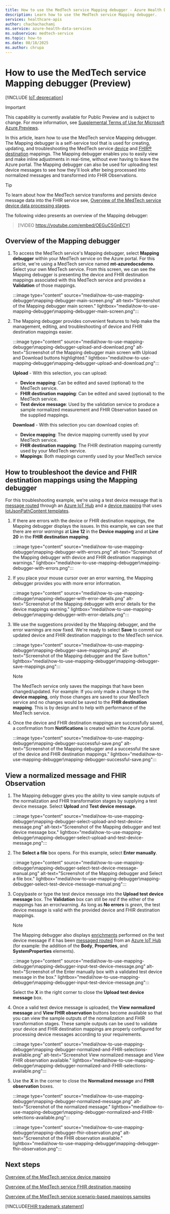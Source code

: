 ```yaml
---
title: How to use the MedTech service Mapping debugger - Azure Health Data Services
description: Learn how to use the MedTech service Mapping debugger.
services: healthcare-apis
author: chachachachami
ms.service: azure-health-data-services
ms.subservice: medtech-service
ms.topic: how-to
ms.date: 08/18/2025
ms.author: chrupa
---
```


# How to use the MedTech service Mapping debugger (Preview)

[!INCLUDE [IoT deprecation](../includes/iot-deprecation.md)]

> [!IMPORTANT]
> This capability is currently available for Public Preview and is subject to change. For more information, see [Supplemental Terms of Use for Microsoft Azure Previews](https://azure.microsoft.com/support/legal/preview-supplemental-terms/).

In this article, learn how to use the MedTech service Mapping debugger. The Mapping debugger is a self-service tool that is used for creating, updating, and troubleshooting the MedTech service [device](overview-of-device-mapping.md) and [FHIR&reg; destination](overview-of-fhir-destination-mapping.md) mappings. The Mapping debugger enables you to easily view and make inline adjustments in real-time, without ever having to leave the Azure portal. The Mapping debugger can also be used for uploading test device messages to see how they'll look after being processed into normalized messages and transformed into FHIR Observations.

> [!TIP]
> To learn about how the MedTech service transforms and persists device message data into the FHIR service see, [Overview of the MedTech service device data processing stages](overview-of-device-data-processing-stages.md).

The following video presents an overview of the Mapping debugger:
>
> [!VIDEO https://youtube.com/embed/OEGuCSGnECY]

## Overview of the Mapping debugger

1. To access the MedTech service's Mapping debugger, select **Mapping debugger** within your MedTech service on the Azure portal. For this article, we're using a MedTech service named **mt-azuredocsdemo**. Select your own MedTech service. From this screen, we can see the Mapping debugger is presenting the device and FHIR destination mappings associated with this MedTech service and provides a **Validation** of those mappings.

   :::image type="content" source="media\how-to-use-mapping-debugger\mapping-debugger-main-screen.png" alt-text="Screenshot of the Mapping debugger main screen." lightbox="media\how-to-use-mapping-debugger\mapping-debugger-main-screen.png":::

2. The Mapping debugger provides convenient features to help make the management, editing, and troubleshooting of device and FHIR destination mappings easier.

   :::image type="content" source="media\how-to-use-mapping-debugger\mapping-debugger-upload-and-download.png" alt-text="Screenshot of the Mapping debugger main screen with Upload and Download buttons highlighted." lightbox="media\how-to-use-mapping-debugger\mapping-debugger-upload-and-download.png":::

   **Upload** - With this selection, you can upload:
    * **Device mapping**: Can be edited and saved (optional) to the MedTech service.
    * **FHIR destination mapping**: Can be edited and saved (optional) to the MedTech service.
    * **Test device message**: Used by the validation service to produce a sample normalized measurement and FHIR Observation based on the supplied mappings.

   **Download** - With this selection you can download copies of:
     * **Device mapping**: The device mapping currently used by your MedTech service.
     * **FHIR destination mapping**: The FHIR destination mapping currently used by your MedTech service.
     * **Mappings**: Both mappings currently used by your MedTech service

## How to troubleshoot the device and FHIR destination mappings using the Mapping debugger

For this troubleshooting example, we're using a test device message that is [message routed](../../iot-hub/iot-hub-devguide-messages-d2c.md) through an [Azure IoT Hub](../../iot-hub/iot-concepts-and-iot-hub.md) and a [device mapping](overview-of-device-mapping.md) that uses [IotJsonPathContent templates](how-to-use-iotjsonpathcontent-templates.md).

1. If there are errors with the device or FHIR destination mappings, the Mapping debugger displays the issues. In this example, we can see that there are error *warnings* at **Line 12** in the **Device mapping** and at **Line 20** in the **FHIR destination mapping**.

   :::image type="content" source="media\how-to-use-mapping-debugger\mapping-debugger-with-errors.png" alt-text="Screenshot of the Mapping debugger with device and FHIR destination mappings warnings." lightbox="media\how-to-use-mapping-debugger\mapping-debugger-with-errors.png":::

2. If you place your mouse cursor over an error warning, the Mapping debugger provides you with more error information.

   :::image type="content" source="media\how-to-use-mapping-debugger\mapping-debugger-with-error-details.png" alt-text="Screenshot of the Mapping debugger with error details for the device mappings warning." lightbox="media\how-to-use-mapping-debugger\mapping-debugger-with-error-details.png":::

3. We use the suggestions provided by the Mapping debugger, and the error warnings are now fixed. We're ready to select **Save** to commit our updated device and FHIR destination mappings to the MedTech service.

   :::image type="content" source="media\how-to-use-mapping-debugger\mapping-debugger-save-mappings.png" alt-text="Screenshot of the Mapping debugger and the Save button." lightbox="media\how-to-use-mapping-debugger\mapping-debugger-save-mappings.png":::

   > [!NOTE]
   > The MedTech service only saves the mappings that have been changed/updated. For example: If you only made a change to the **device mapping**, only those changes are saved to your MedTech service and no changes would be saved to the **FHIR destination mapping**. This is by design and to help with performance of the MedTech service.

4. Once the device and FHIR destination mappings are successfully saved, a confirmation from **Notifications** is created within the Azure portal.

   :::image type="content" source="media\how-to-use-mapping-debugger\mapping-debugger-successful-save.png" alt-text="Screenshot of the Mapping debugger and a successful the save of the device and FHIR destination mappings." lightbox="media\how-to-use-mapping-debugger\mapping-debugger-successful-save.png":::

## View a normalized message and FHIR Observation

1. The Mapping debugger gives you the ability to view sample outputs of the normalization and FHIR transformation stages by supplying a test device message. Select **Upload** and **Test device message**.

   :::image type="content" source="media\how-to-use-mapping-debugger\mapping-debugger-select-upload-and-test-device-message.png" alt-text="Screenshot of the Mapping debugger and test device message box." lightbox="media\how-to-use-mapping-debugger\mapping-debugger-select-upload-and-test-device-message.png":::

2. The **Select a file** box opens. For this example, select **Enter manually**.

   :::image type="content" source="media\how-to-use-mapping-debugger\mapping-debugger-select-test-device-message-manual.png" alt-text="Screenshot of the Mapping debugger and Select a file box." lightbox="media\how-to-use-mapping-debugger\mapping-debugger-select-test-device-message-manual.png":::

3. Copy/paste or type the test device message into the **Upload test device message** box. The **Validation** box can still be *red* if the either of the mappings has an error/warning. As long as **No errors** is *green*, the test device message is valid with the provided device and FHIR destination mappings. 

   > [!NOTE]
   >The Mapping debugger also displays [enrichments](../../iot-hub/iot-hub-message-enrichments-overview.md) performed on the test device message if it has been [messaged routed](../../iot-hub/iot-hub-devguide-messages-d2c.md) from an [Azure IoT Hub](../../iot-hub/iot-concepts-and-iot-hub.md) (for example: the addition of the **Body**, **Properties**, and **SystemProperties** elements).   

   :::image type="content" source="media\how-to-use-mapping-debugger\mapping-debugger-input-test-device-message.png" alt-text="Screenshot of the Enter manually box with a validated test device message in the box." lightbox="media\how-to-use-mapping-debugger\mapping-debugger-input-test-device-message.png":::

   Select the **X** in the right corner to close the **Upload test device message** box.

4. Once a valid test device message is uploaded, the **View normalized message** and **View FHIR observation** buttons become available so that you can view the sample outputs of the normalization and FHIR transformation stages. These sample outputs can be used to validate your device and FHIR destination mappings are properly configured for processing device messages according to your requirements.

   :::image type="content" source="media\how-to-use-mapping-debugger\mapping-debugger-normalized-and-FHIR-selections-available.png" alt-text="Screenshot View normalized message and View FHIR observation available." lightbox="media\how-to-use-mapping-debugger\mapping-debugger-normalized-and-FHIR-selections-available.png":::

5. Use the **X** in the corner to close the **Normalized message** and **FHIR observation** boxes.

   :::image type="content" source="media\how-to-use-mapping-debugger\mapping-debugger-normalized-message.png" alt-text="Screenshot of the normalized message." lightbox="media\how-to-use-mapping-debugger\mapping-debugger-normalized-and-FHIR-selections-available.png":::

   :::image type="content" source="media\how-to-use-mapping-debugger\mapping-debugger-fhir-observation.png" alt-text="Screenshot of the FHIR observation available." lightbox="media\how-to-use-mapping-debugger\mapping-debugger-fhir-observation.png":::

## Next steps

[Overview of the MedTech service device mapping](overview-of-device-mapping.md)

[Overview of the MedTech service FHIR destination mapping](overview-of-fhir-destination-mapping.md)

[Overview of the MedTech service scenario-based mappings samples](overview-of-samples.md)

[!INCLUDE[FHIR trademark statement](../includes/healthcare-apis-fhir-trademark.md)]
 
